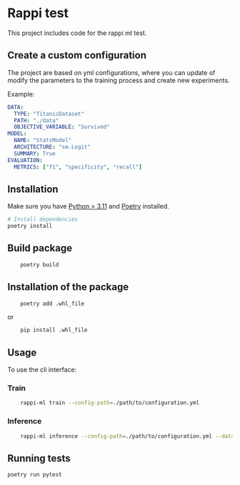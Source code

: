 # Rappi test

This project includes code for the rappi ml test.

## Create a custom configuration
The project are based on yml configurations, where you can update of modify the parameters to the training process 
and create new experiments.

Example:
```yaml
DATA:
  TYPE: "TitanicDataset"
  PATH: "./data"
  OBJECTIVE_VARIABLE: "Survived"
MODEL:
  NAME: "StatsModel"
  ARCHITECTURE: "sm.Logit"
  SUMMARY: True
EVALUATION:
  METRICS: ["f1", "specificity", "recall"]
```
## Installation

Make sure you have [Python > 3.11](https://www.python.org/) and [Poetry](https://python-poetry.org/) installed.

```bash
# Install dependencies
poetry install
```
## Build package 

```bash
    poetry build
```
## Installation of the package
```bash
    poetry add .whl_file
```
or
```bash
    pip install .whl_file
```
## Usage
To use the cli interface:

### Train
```bash
    rappi-ml train --config-path=./path/to/configuration.yml
```

### Inference
```bash
    rappi-ml inference --config-path=./path/to/configuration.yml --data=Some_data
```

## Running tests
```bash
poetry run pytest
```